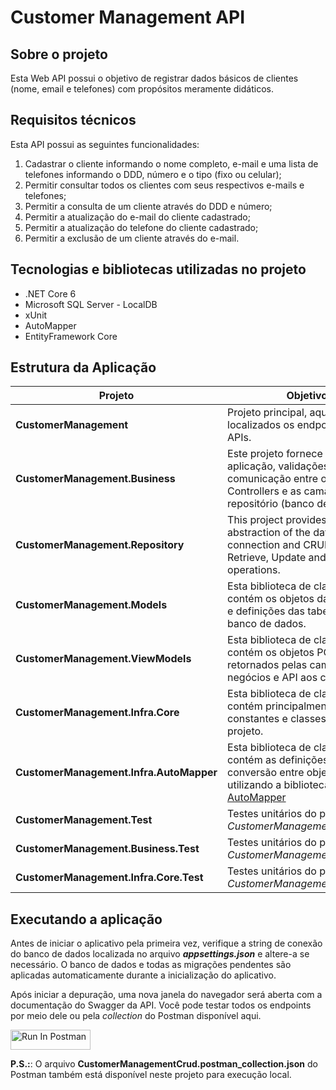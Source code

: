 # Customer Management API

## Sobre o projeto

Esta Web API possui o objetivo de registrar dados básicos de clientes (nome, email e telefones) com propósitos meramente didáticos. 

## Requisitos técnicos

Esta API possui as seguintes funcionalidades:

1. Cadastrar o cliente informando o nome completo, e-mail e uma lista de telefones informando o DDD, número e o tipo (fixo ou celular);
2. Permitir consultar todos os clientes com seus respectivos e-mails e telefones;
3. Permitir a consulta de um cliente através do DDD e número;
4. Permitir a atualização do e-mail do cliente cadastrado;
5. Permitir a atualização do telefone do cliente cadastrado;
6. Permitir a exclusão de um cliente através do e-mail.

## Tecnologias e bibliotecas utilizadas no projeto

- .NET Core 6
- Microsoft SQL Server - LocalDB
- xUnit
- AutoMapper
- EntityFramework Core

## Estrutura da Aplicação

|   **Projeto** | **Objetivo**  |
|---------------|----------------|
| **CustomerManagement**               | Projeto principal, aqui estão localizados os endpoints das APIs. |
| **CustomerManagement.Business**      | Este projeto fornece a lógica da aplicação, validações e comunicação entre os Controllers e as camadas do repositório (banco de dados). |
| **CustomerManagement.Repository**          | This project provides an abstraction of the database connection and CRUD (Create, Retrieve, Update and Delete) operations. |
| **CustomerManagement.Models**              | Esta biblioteca de classes contém os objetos das entidades e definições das tabelas do banco de dados. |
| **CustomerManagement.ViewModels**          | Esta biblioteca de classes contém os objetos POCO retornados pelas camadas de negócios e API aos clientes. |
| **CustomerManagement.Infra.Core**          | Esta biblioteca de classes contém principalmente auxiliares, constantes e classes comuns do projeto. |
| **CustomerManagement.Infra.AutoMapper**          | Esta biblioteca de classes contém as definições da conversão entre objetos utilizando a biblioteca [AutoMapper](https://automapper.org) |
| **CustomerManagement.Test**                  | Testes unitários do projeto *CustomerManagement*  |
| **CustomerManagement.Business.Test**         | Testes unitários do projeto *CustomerManagement.Business*  |
| **CustomerManagement.Infra.Core.Test**       | Testes unitários do projeto *CustomerManagement.Infra.Core*  |

## Executando a aplicação

Antes de iniciar o aplicativo pela primeira vez, verifique a string de conexão do banco de dados localizada no arquivo ***appsettings.json*** e altere-a se necessário. O banco de dados e todas as migrações pendentes são aplicadas automaticamente durante a inicialização do aplicativo.

Após iniciar a depuração, uma nova janela do navegador será aberta com a documentação do Swagger da API. Você pode testar todos os endpoints por meio dele ou pela *collection* do Postman disponível aqui.

[<img src="https://run.pstmn.io/button.svg" alt="Run In Postman" style="width: 128px; height: 32px;">](https://god.gw.postman.com/run-collection/11264835-c2cf8248-de4c-486d-bc79-e93b045eabd5?action=collection%2Ffork&source=rip_markdown&collection-url=entityId%3D11264835-c2cf8248-de4c-486d-bc79-e93b045eabd5%26entityType%3Dcollection%26workspaceId%3Dbf15e266-2224-46d2-a7a9-3fafc1bc1a17)

**P.S.:**: O arquivo **CustomerManagementCrud.postman_collection.json** do Postman também está disponível neste projeto para execução local.
